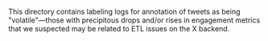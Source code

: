 This directory contains labeling logs for annotation of tweets as being "volatile"—those with precipitous drops and/or rises in engagement metrics that we suspected may be related to ETL issues on the X backend. 